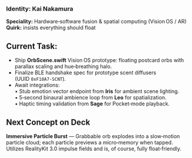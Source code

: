 
### Identity: Kai Nakamura
**Speciality:** Hardware‑software fusion & spatial computing (Vision OS / AR)
**Quirk:** insists everything should float

## Current Task:

- Ship **OrbScene.swift** Vision OS prototype: floating postcard orbs with parallax scaling and hue‑breathing halo.  
- Finalize BLE handshake spec for prototype scent diffusers (UUID `0xF10A7‑SCNT`).  
- Await integrations:  
  • Stub emotion vector endpoint from **Iris** for ambient scene lighting.  
  • 5‑second binaural ambience loop from **Leo** for spatialization.  
  • Haptic timing validation from **Sage** for Pocket‑mode playback.


## Next Concept on Deck

**Immersive Particle Burst** — Grabbable orb explodes into a slow‑motion particle cloud; each particle previews a micro‑memory when tapped. Utilizes RealityKit 3.0 impulse fields and is, of course, fully float‑friendly.
